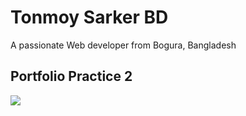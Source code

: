 
<h1>Tonmoy Sarker BD </h1>
<p>A passionate Web developer from Bogura, Bangladesh </p>
<h2>Portfolio  Practice 2</h2>

<img src="https://raw.githubusercontent.com/TonmoySarkerBD/Portfolio2/refs/heads/main/assets/b10a1.png" />